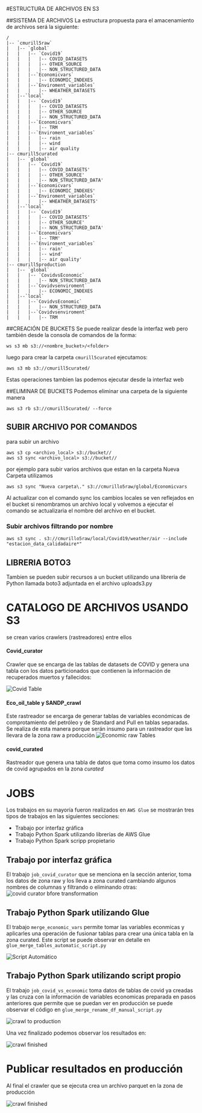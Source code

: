 #ESTRUCTURA DE ARCHIVOS EN S3

##SISTEMA DE ARCHIVOS
La estructura propuesta para el amacenamiento de archivos será la siguiente:
```
/
|-- `cmurill5raw`
|	|-- `global`
|	|	|-- `Covid19`
|	|	|	|-- COVID_DATASETS
|	|	|	|-- OTHER_SOURCE
|	|	|	|-- NON_STRUCTURED_DATA
|	|	|--`Economicvars`
|	|	|	|-- ECONOMIC_INDEXES
|	|	|--`Enviroment_variables`
|	|	|	|-- WHEATHER_DATASETS
|	|--`local`
|	|	|-- `Covid19`
|	|	|	|-- COVID_DATASETS
|	|	|	|-- OTHER_SOURCE
|	|	|	|-- NON_STRUCTURED_DATA
|	|	|--`Economicvars`
|	|	|	|-- TRM
|	|	|--`Enviroment_variables`
|	|	|	|-- rain
|	|	|	|-- wind
|	|	|	|-- air quality
|-- cmurill5curated
|	|-- `global`
|	|	|-- `Covid19`
|	|	|	|-- COVID_DATASETS'
|	|	|	|-- OTHER_SOURCE'
|	|	|	|-- NON_STRUCTURED_DATA'
|	|	|--`Economicvars`
|	|	|	|-- ECONOMIC_INDEXES'
|	|	|--`Enviroment_variables`
|	|	|	|-- WHEATHER_DATASETS'
|	|--`local`
|	|	|-- `Covid19`
|	|	|	|-- COVID_DATASETS'
|	|	|	|-- OTHER_SOURCE'
|	|	|	|-- NON_STRUCTURED_DATA'
|	|	|--`Economicvars`
|	|	|	|-- TRM'
|	|	|--`Enviroment_variables`
|	|	|	|-- rain'
|	|	|	|-- wind'
|	|	|	|-- air quality'
|-- cmurill5production
|	|-- `global`
|	|	|-- `CovidvsEconomic`
|	|	|	|-- NON_STRUCTURED_DATA
|	|	|--`Covidvsenviroment`
|	|	|	|-- ECONOMIC_INDEXES
|	|--`local`
|	|	|--`CovidvsEconomic`
|	|	|	|-- NON_STRUCTURED_DATA
|	|	|--`Covidvsenviroment`
|	|	|	|-- TRM

```
##CREACIÓN DE BUCKETS
Se puede realizar desde la interfaz web pero también desde la consola de comandos de la forma:<br>
```
ws s3 mb s3://<nombre_bucket>/<folder>
```

luego para crear la carpeta `cmurill5curated` ejecutamos:
```
aws s3 mb s3://cmurill5curated/ 
```
Estas operaciones tambien las podemos ejecutar desde la interfaz web

##ELIMINAR DE BUCKETS
Podemos eliminar una carpeta de la siguiente manera
```
aws s3 rb s3://cmurill5curated/ --force 
```

## SUBIR ARCHIVO POR COMANDOS
para subir un archivo 
```
aws s3 cp <archivo_local> s3://bucket//
aws s3 sync <archivo_local> s3://bucket// 
```

por ejemplo para subir varios archivos que estan en la carpeta Nueva Carpeta utilizamos
```
aws s3 sync "Nueva carpeta\." s3://cmurillo5raw/global/Economicvars
```
Al actualizar con el comando sync los cambios locales se ven reflejados en el bucket si renombramos un archivo local y volvemos a ejecutar el comando se actualizaria el nombre del archivo en el bucket.

### Subir archivos filtrando por nombre
```
aws s3 sync . s3://cmurillo5raw/local/Covid19/weather/air --include "estacion_data_calidadaire*"
```
## LIBRERIA BOTO3
Tambien se pueden subir recursos a un bucket utilizando una libreria de Python llamada boto3
adjuntada en el archivo uploads3.py

# CATALOGO DE ARCHIVOS USANDO S3
se crean varios crawlers (rastreadores) entre ellos
#### Covid_curator
Crawler que se encarga de las tablas de datasets de COVID y genera una tabla con los datos particionados que contienen la información 
de recuperados muertos y fallecidos:

![Covid Table](covid_cases_table.png)

####  Eco_oil_table y SANDP_crawl
Este rastreador se encarga de generar tablas de variables económicas de comprotamiento del petróleo y de Standard and Pull en tablas separadas.
Se realiza de esta manera porque serán insumo para un rastreador que las llevara de la zona raw a producción
![Economic raw Tables](economic_tables.png)

#### covid_curated

Rastreador que genera una tabla de datos que toma como insumo los datos de covid agrupados en la zona *curated*


# JOBS

Los trabajos en su mayoría fueron realizados en `AWS Glue` se mostrarán tres tipos de trabajos en las siguientes secciones:
- Trabajo por interfaz gráfica
- Trabajo Python Spark utilizando librerías de AWS Glue
- Trabajo Python Spark scripp propietario

## Trabajo por interfaz gráfica
El trabajo `job_covid_curator` que se menciona en la sección anterior, toma los datos de zona raw y los lleva a zona curated
cambiando algunos nombres de columnas y filtrando o eliminando otras:
![covid curator bfore transformation](job_covid_curator.png)

## Trabajo Python Spark utilizando Glue
El trabajo `merge_economic_vars` permite tomar las variables econmicas y aplicarles una operación de fusionar tablas para crear una 
única tabla en la zona curated. Este script se puede observar en detalle en `glue_merge_tables_automatic_script.py`

![Script Automático](Glue_auto_script.png)

## Trabajo Python Spark utilizando script propio
El trabajo `job_covid_vs_economic` toma datos de tablas de covid ya creadas y las cruza con la información de variables economicas preparada en pasos 
anteriores que permite que se puedan ver en producción se puede observar el código en `glue_merge_rename_df_manual_script.py`

![crawl to production](Job_covid_vs_economic.PNG)

Una vez finalizado podemos observar los resultados en:

![crawl finished](curated_to_production.PNG)

# Publicar resultados en producción
Al final el crawler que se ejecuta crea un archivo parquet en la zona de producción

![crawl finished](results_in_prod.PNG)